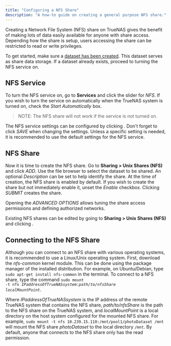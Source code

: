 ```yaml
---
title: "Configuring a NFS Share"
description: "A how-to guide on creating a general purpose NFS share."
---
```


Creating a Network File System (NFS) share on TrueNAS gives the benefit of making lots of data easily available for anyone with share access. Depending how the share is setup, users accessing the share can be restricted to read or write privileges.

To get started, make sure a
<a href="/hub/initial-setup/storage/datasets">dataset has been created</a>.
This dataset serves as share data storage.
If a dataset already exists, proceed to turning the NFS service on.

## NFS Service

To turn the NFS service on, go to **Services** and click the slider for *NFS*. If you wish to turn the service on automatically when the TrueNAS system is turned on, check the *Start Automatically* box.

> NOTE: The NFS share will not work if the service is not turned on.

The NFS service settings can be configured by clicking <i class="fas fa-ellipsis-v" aria-hidden="true" title="Options"></i>. Don't forget to click *SAVE* when changing the settings. Unless a specific setting is needed, it is recommended to use the default settings for the NFS service.

## NFS Share

Now it is time to create the NFS share. Go to **Sharing > Unix Shares (NFS)** and click *ADD*. Use the file browser to select the dataset to be shared. An optional *Description* can be set to help identify the share. At the time of creation, the NFS share is enabled by default. If you wish to create the share but not immediately enable it, unset the *Enable* checkbox. Clicking *SUBMIT* creates the share.

Opening the *ADVANCED OPTIONS* allows tuning the share access permissions and defining authorized networks.

Existing NFS shares can be edited by going to **Sharing > Unix Shares (NFS)** and clicking <i class="fas fa-ellipsis-v" aria-hidden="true" title="Options"></i>.

## Connecting to the NFS Share

Although you can connect to an NFS share with various operating systems, it is recommended to use a Linux/Unix operating system. First, download the *nfs-common* kernel module. This can be done using the package manager of the installed distribution. For example, on Ubuntu/Debian, type `sudo apt-get install nfs-common` in the terminal. To connect to a NFS share, type the command <code>sudo mount -t nfs <i>IPaddressOfTrueNASsystem</i>:<i>path/to/nfsShare</i> <i>localMountPoint</i></code>.

Where *IPaddressOfTrueNASsystem* is the IP address of the remote TrueNAS system that contains the NFS share, *path/to/nfsShare* is the path to the NFS share on the TrueNAS system, and *localMountPoint* is a local directory on the host system configured for the mounted NFS share. For example, `sudo mount -t nfs 10.239.15.110:/mnt/pool1/photoDataset /mnt` will mount the NFS share *photoDataset* to the local directory `/mnt`. By default, anyone that connects to the NFS share only has the read permission.
